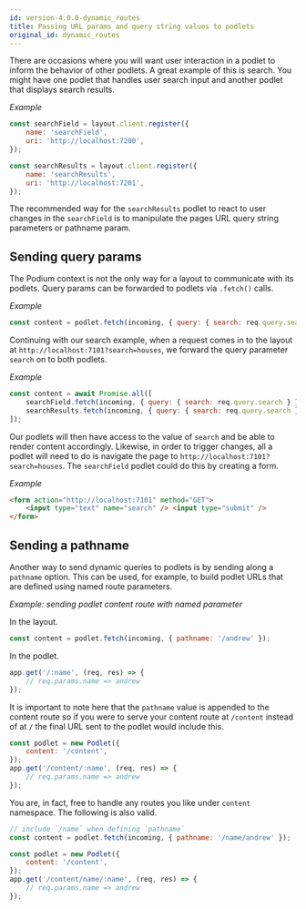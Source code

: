 ```yaml
---
id: version-4.0.0-dynamic_routes
title: Passing URL params and query string values to podlets
original_id: dynamic_routes
---
```


There are occasions where you will want user interaction in a podlet to inform the behavior of other podlets. A great example of this is search. You might have one podlet that handles user search input and another podlet that displays search results.

_Example_

```js
const searchField = layout.client.register({
    name: 'searchField',
    uri: 'http://localhost:7200',
});

const searchResults = layout.client.register({
    name: 'searchResults',
    uri: 'http://localhost:7201',
});
```

The recommended way for the `searchResults` podlet to react to user changes in the `searchField` is to manipulate the pages URL query string parameters or pathname param.

## Sending query params

The Podium context is not the only way for a layout to communicate with its podlets. Query params can be forwarded to podlets via `.fetch()` calls.

_Example_

```js
const content = podlet.fetch(incoming, { query: { search: req.query.search } });
```

Continuing with our search example, when a request comes in to the layout at `http://localhost:7101?search=houses`, we forward the query parameter `search` on to both podlets.

_Example_

```js
const content = await Promise.all([
    searchField.fetch(incoming, { query: { search: req.query.search } }),
    searchResults.fetch(incoming, { query: { search: req.query.search } }),
]);
```

Our podlets will then have access to the value of `search` and be able to render content accordingly. Likewise, in order to trigger changes, all a podlet will need to do is navigate the page to `http://localhost:7101?search=houses`.
The `searchField` podlet could do this by creating a form.

_Example_

```html
<form action="http://localhost:7101" method="GET">
    <input type="text" name="search" /> <input type="submit" />
</form>
```

## Sending a pathname

Another way to send dynamic queries to podlets is by sending along a `pathname` option. This can be used, for example, to build podlet URLs that are defined using named route parameters.

_Example: sending podlet content route with named parameter_

In the layout.

```js
const content = podlet.fetch(incoming, { pathname: '/andrew' });
```

In the podlet.

```js
app.get('/:name', (req, res) => {
    // req.params.name => andrew
});
```

It is important to note here that the `pathname` value is appended to the content route so if you were to serve your content route at `/content` instead of at `/` the final URL sent to the podlet would include this.

```js
const podlet = new Podlet({
    content: '/content',
});
app.get('/content/:name', (req, res) => {
    // req.params.name => andrew
});
```

You are, in fact, free to handle any routes you like under `content` namespace. The following is also valid.

```js
// include `/name` when defining `pathname`
const content = podlet.fetch(incoming, { pathname: '/name/andrew' });

const podlet = new Podlet({
    content: '/content',
});
app.get('/content/name/:name', (req, res) => {
    // req.params.name => andrew
});
```
